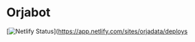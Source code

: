 # Orjabot

[![Netlify Status](https://api.netlify.com/api/v1/badges/3f8aac06-8e1c-4c29-8943-2be7e8101154/deploy-status)](https://app.netlify.com/sites/orjadata/deploys
